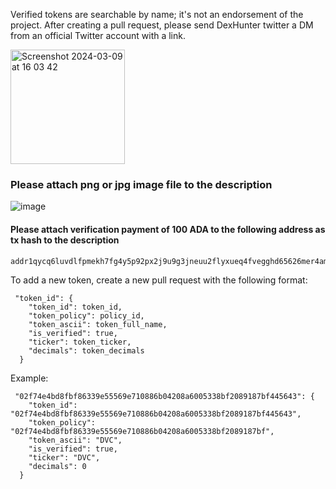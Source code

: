 Verified tokens are searchable by name; it's not an endorsement of the project. After creating a pull request, please send DexHunter twitter a DM from an official Twitter account with a link.

<img width="183" alt="Screenshot 2024-03-09 at 16 03 42" src="https://github.com/CNFT-Predator/verified-tokens/assets/44160230/cda80cd1-5cef-4232-81e1-4345881971c9">

### Please attach png or jpg image file to the description
![image](https://github.com/CNFT-Predator/verified-tokens/assets/44160230/26b1c721-f4d4-46c9-bd07-6f985bba3c29)

#### Please attach verification payment of 100 ADA to the following address as tx hash to the description
```
addr1qycq6luvdlfpmekh7fg4y5p92px2j9u9g3jneuu2flyxueq4fvegghd65626mer4amt9k60myjanlpdn7zwfn2cvrjusaqf5z8
```

To add a new token, create a new pull request with the following format:

```
 "token_id": {
    "token_id": token_id,
    "token_policy": policy_id,
    "token_ascii": token_full_name,
    "is_verified": true,
    "ticker": token_ticker,
    "decimals": token_decimals
  }
```

Example:
```
 "02f74e4bd8fbf86339e55569e710886b04208a6005338bf2089187bf445643": {
    "token_id": "02f74e4bd8fbf86339e55569e710886b04208a6005338bf2089187bf445643",
    "token_policy": "02f74e4bd8fbf86339e55569e710886b04208a6005338bf2089187bf",
    "token_ascii": "DVC",
    "is_verified": true,
    "ticker": "DVC",
    "decimals": 0
  }
```
